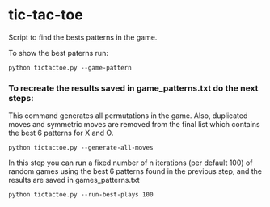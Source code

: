 # tic-tac-toe
Script to find the bests patterns in the game.

To show the best paterns run:
```
python tictactoe.py --game-pattern
```

### To recreate the results saved in game_patterns.txt do the next steps:

This command generates all permutations in the game. 
Also, duplicated moves and symmetric moves are removed from the final list 
which contains the best 6 patterns for X and O.
```
python tictactoe.py --generate-all-moves
```

In this step you can run a fixed number of n iterations (per default 100) of random games using 
the best 6 patterns found in the previous step, and the results are saved in games_patterns.txt
```
python tictactoe.py --run-best-plays 100
```
